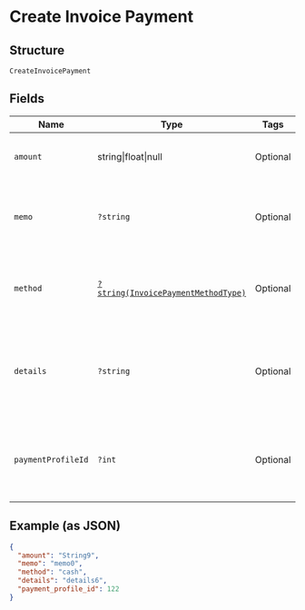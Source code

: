 
# Create Invoice Payment

## Structure

`CreateInvoicePayment`

## Fields

| Name | Type | Tags | Description | Getter | Setter |
|  --- | --- | --- | --- | --- | --- |
| `amount` | string\|float\|null | Optional | This is a container for one-of cases. | getAmount(): | setAmount( amount): void |
| `memo` | `?string` | Optional | A description to be attached to the payment. | getMemo(): ?string | setMemo(?string memo): void |
| `method` | [`?string(InvoicePaymentMethodType)`](../../doc/models/invoice-payment-method-type.md) | Optional | The type of payment method used. Defaults to other. | getMethod(): ?string | setMethod(?string method): void |
| `details` | `?string` | Optional | Additional information related to the payment method (eg. Check #) | getDetails(): ?string | setDetails(?string details): void |
| `paymentProfileId` | `?int` | Optional | The ID of the payment profile to be used for the payment. | getPaymentProfileId(): ?int | setPaymentProfileId(?int paymentProfileId): void |

## Example (as JSON)

```json
{
  "amount": "String9",
  "memo": "memo0",
  "method": "cash",
  "details": "details6",
  "payment_profile_id": 122
}
```

